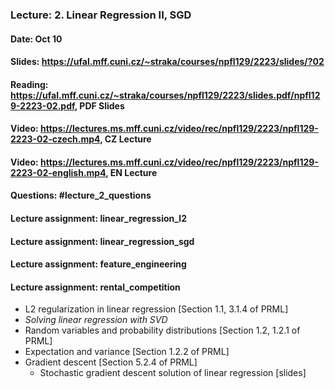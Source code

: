 ### Lecture: 2. Linear Regression II, SGD
#### Date: Oct 10
#### Slides: https://ufal.mff.cuni.cz/~straka/courses/npfl129/2223/slides/?02
#### Reading: https://ufal.mff.cuni.cz/~straka/courses/npfl129/2223/slides.pdf/npfl129-2223-02.pdf, PDF Slides
#### Video: https://lectures.ms.mff.cuni.cz/video/rec/npfl129/2223/npfl129-2223-02-czech.mp4, CZ Lecture
#### Video: https://lectures.ms.mff.cuni.cz/video/rec/npfl129/2223/npfl129-2223-02-english.mp4, EN Lecture
#### Questions: #lecture_2_questions
#### Lecture assignment: linear_regression_l2
#### Lecture assignment: linear_regression_sgd
#### Lecture assignment: feature_engineering
#### Lecture assignment: rental_competition

- L2 regularization in linear regression [Section 1.1, 3.1.4 of PRML]
- _Solving linear regression with SVD_
- Random variables and probability distributions [Section 1.2, 1.2.1 of PRML]
- Expectation and variance [Section 1.2.2 of PRML]
- Gradient descent [Section 5.2.4 of PRML]
  - Stochastic gradient descent solution of linear regression [slides]
